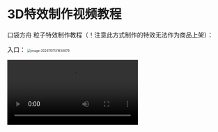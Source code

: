 # 3D特效制作视频教程

口袋方舟 粒子特效制作教程（！注意此方式制作的特效无法作为商品上架）：

入口：
<img src="https://arkimg.ark.online/image-20241101131638879.png" alt="image-20241101131638879" style="zoom:50%;" />

<video controls src="https://arkimg.ark.online/%E7%B2%92%E5%AD%90%E5%8F%91%E5%B0%84%E5%99%A8%E7%9A%84%E4%B8%8A%E4%BC%A0%E5%92%8C%E5%AF%BC%E5%87%BA.mp4" />

视频1：

<video controls src="https://arkimg.ark.online/%E8%AE%A4%E8%AF%86%E7%B2%92%E5%AD%90%E7%89%B9%E6%95%88%E5%8A%9F%E8%83%BD.mp4" />

视频2：

<video controls src="https://arkimg.ark.online/MetaApp20241101-143358.mp4" />

视频3：

<video controls src="https://arkimg.ark.online/%E7%81%AB%E7%84%B0%E7%B2%92%E5%AD%90.mp4" />

视频4：

<video controls src="https://arkimg.ark.online/%E7%83%9F%E9%9B%BE%E7%B2%92%E5%AD%90.mp4" />

视频5：

<video controls src="https://arkimg.ark.online/%E9%9B%B7%E9%9B%A8%E5%A4%A9.mp4" />

视频6：

<video controls src="https://arkimg.ark.online/%E6%B3%A1%E6%B3%A1.mp4" />